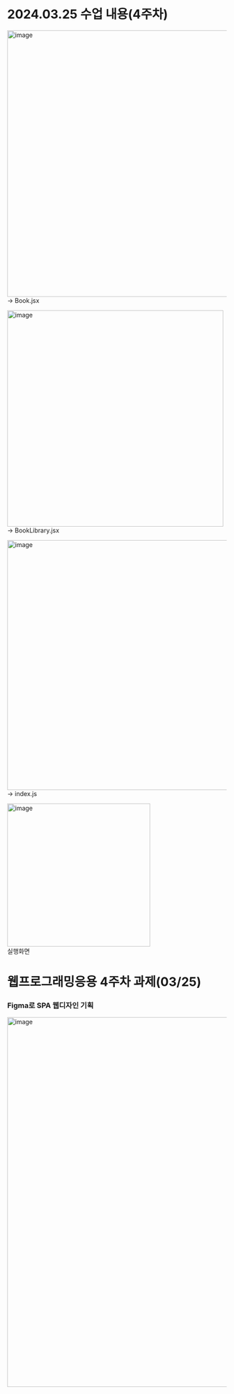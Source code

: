 # 2024.03.25 수업 내용(4주차)
<img width="611" alt="image" src="https://github.com/tealight03/2024React/assets/138011998/6cbc1590-b433-44f6-86b3-8947472d2a90"><br>
-> Book.jsx<br>

<img width="496" alt="image" src="https://github.com/tealight03/2024React/assets/138011998/91cf6627-fbc6-4d08-9423-638b28dd0195"><br>
-> BookLibrary.jsx<br>

<img width="573" alt="image" src="https://github.com/tealight03/2024React/assets/138011998/f5d8a977-5802-40bb-9eaa-7bcda4d1a410"><br>
-> index.js

<img width="328" alt="image" src="https://github.com/tealight03/2024React/assets/138011998/5956a9de-4dc0-44c9-afc7-dcd4faf98ada"><br>
실행화면

# 웹프로그래밍응용 4주차 과제(03/25)

### Figma로 SPA 웹디자인 기획
<img width="848" alt="image" src="https://github.com/tealight03/2024React/assets/138011998/278c0ea0-f5a4-4e01-bb3b-13be69c9a837"><br>
